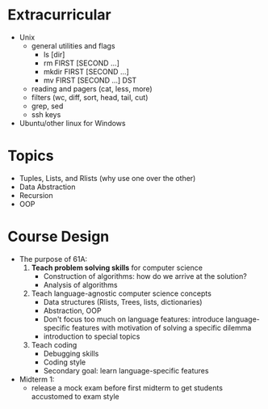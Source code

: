 Extracurricular
===============

* Unix
    * general utilities and flags
        * ls [dir]
        * rm FIRST [SECOND ...]
        * mkdir FIRST [SECOND ...]
        * mv FIRST [SECOND ...] DST
    * reading and pagers (cat, less, more)
    * filters (wc, diff, sort, head, tail, cut)
    * grep, sed
    * ssh keys
* Ubuntu/other linux for Windows

Topics
======

* Tuples, Lists, and Rlists (why use one over the other)
* Data Abstraction
* Recursion
* OOP

Course Design
=============

* The purpose of 61A:
    1. **Teach problem solving skills** for computer science
        * Construction of algorithms: how do we arrive at the
          solution?
        * Analysis of algorithms
    2. Teach language-agnostic computer science concepts
        * Data structures (Rlists, Trees, lists, dictionaries)
        * Abstraction, OOP
        * Don't focus too much on language features: introduce
          language-specific features with motivation of solving a
          specific dilemma
        * introduction to special topics
    3. Teach coding
        * Debugging skills
        * Coding style
        * Secondary goal: learn language-specific features
* Midterm 1:
    * release a mock exam before first midterm to get students
      accustomed to exam style

